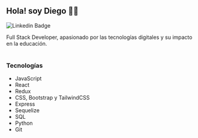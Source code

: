 ## Hola! soy Diego :raising_hand_man:	
  
![Linkedin Badge](https://img.shields.io/badge/-diegolanesan-blue?style=flat-square&logo=Linkedin&logoColor=white&link=https://www.linkedin.com/in/diegolanesan/)
<!--
[![Portfolio Badge](https://img.shields.io/badge/-kunalraghav.github.io-orange?style=flat-square&logo=html5&logoColor=white&link=https://kunalraghav.github.io)](https://kunalraghav.github.io)
-->

Full Stack Developer, apasionado por las tecnologías digitales y su impacto en la educación.
<br> </br> 

<h3>Tecnologías </h3>


- JavaScript
- React
- Redux
- CSS, Bootstrap y TailwindCSS
- Express 
- Sequelize 
- SQL
- Python
- Git





